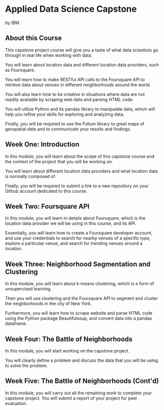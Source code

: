 # Applied Data Science Capstone
by IBM

## About this Course
This capstone project course will give you a taste of what data scientists go through in real life when working with data. 

You will learn about location data and different location data providers, such as Foursquare. 

You will learn how to make RESTful API calls to the Foursquare API to retrieve data about venues in different neighborhoods around the world. 

You will also learn how to be creative in situations where data are not readily available by scraping web data and parsing HTML code. 

You will utilize Python and its pandas library to manipulate data, which will help you refine your skills for exploring and analyzing data. 

Finally, you will be required to use the Folium library to great maps of geospatial data and to communicate your results and findings.

## Week One: Introduction
In this module, you will learn about the scope of this capstone course and the context of the project that you will be working on. 

You will learn about different location data providers and what location data is normally composed of. 

Finally, you will be required to submit a link to a new repository on your Github account dedicated to this course.

## Week Two: Foursquare API
In this module, you will learn in details about Foursquare, which is the location data provider we will be using in this course, and its API.

Essentially, you will learn how to create a Foursquare developer account, and use your credentials to search for nearby venues of a specific type, explore a particular venue, and search for trending venues around a location.

## Week Three: Neighborhood Segmentation and Clustering
In this module, you will learn about k-means clustering, which is a form of unsupervised learning. 

Then you will use clustering and the Foursquare API to segment and cluster the neighborhoods in the city of New York. 

Furthermore, you will learn how to scrape website and parse HTML code using the Python package Beautifulsoup, and convert data into a pandas dataframe.


## Week Four: The Battle of Neighborhoods
In this module, you will start working on the capstone project. 

You will clearly define a problem and discuss the data that you will be using to solve the problem.

## Week Five: The Battle of Neighborhoods (Cont'd)
In this module, you will carry out all the remaining work to complete your capstone project. You will submit a report of your project for peer evaluation.